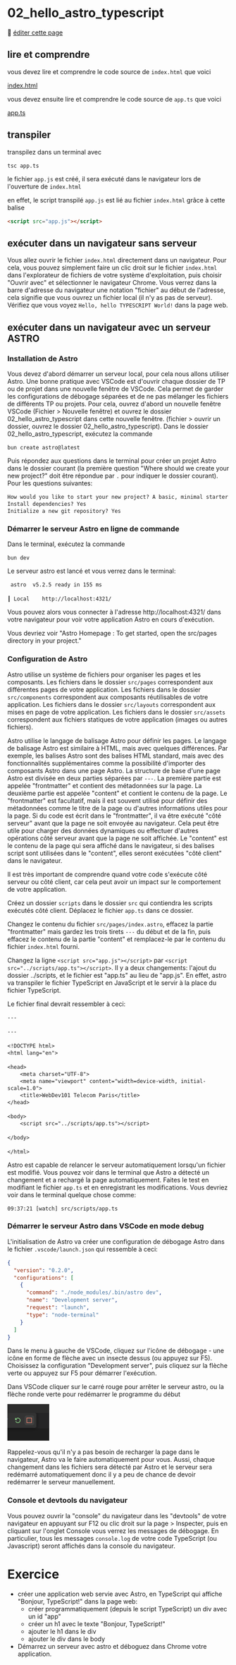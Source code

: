 # 02_hello_astro_typescript

:memo: [éditer cette page](https://gitlab.com/-/ide/project/webdev101/webdev101.gitlab.io/edit/main/-/public/02_hello_html_typescript/README.md)

## lire et comprendre

vous devez lire et comprendre le code source de `index.html` que voici

[index.html](index.html ":include :type=code html")

vous devez ensuite lire et comprendre le code source de `app.ts` que voici

[app.ts](app.ts ":include :type=code typescript")

## transpiler

transpilez dans un terminal avec

```terminal
tsc app.ts
```

le fichier `app.js` est créé, il sera exécuté dans le navigateur lors de l'ouverture de `index.html`

en effet, le script transpilé `app.js` est lié au fichier `index.html` grâce à cette balise

```html
<script src="app.js"></script>
```

## exécuter dans un navigateur sans serveur 

Vous allez ouvrir le fichier `index.html` directement dans un navigateur. Pour cela, vous pouvez simplement faire un clic droit sur le fichier `index.html` dans l'explorateur de fichiers de votre système d'exploitation, puis choisir "Ouvrir avec" et sélectionner le navigateur Chrome. Vous verrez dans la barre d'adresse du navigateur une notation "fichier" au début de l'adresse, cela signifie que vous ouvrez un fichier local (il n'y as pas de serveur).
Vérifiez que vous voyez `Hello, hello TYPESCRIPT World!` dans la page web.

## exécuter dans un navigateur avec un serveur ASTRO

### Installation de Astro

Vous devez d'abord démarrer un serveur local, pour cela nous allons utiliser Astro.
Une bonne pratique avec VSCode est d'ouvrir chaque dossier de TP ou de projet dans une nouvelle fenêtre de VSCode. Cela permet de garder les configurations de débogage séparées et de ne pas mélanger les fichiers de différents TP ou projets.
Pour cela, ouvrez d'abord un nouvelle fenêtre VSCode (Fichier > Nouvelle fenêtre) et ouvrez le dossier 02_hello_astro_typescript dans cette nouvelle fenêtre. (fichier > ouvrir un dossier, ouvrez le dossier 02_hello_astro_typescript).
Dans le dossier 02_hello_astro_typescript, exécutez la commande

```terminal
bun create astro@latest
```

Puis répondez aux questions dans le terminal pour créer un projet Astro dans le dossier courant (la première question "Where should we create your new project?" doit être répondue par `.` pour indiquer le dossier courant). Pour les questions suivantes:
```terminal
How would you like to start your new project? A basic, minimal starter
Install dependencies? Yes
Initialize a new git repository? Yes
```

### Démarrer le serveur Astro en ligne de commande

Dans le terminal, exécutez la commande

```terminal
bun dev
```

Le serveur astro est lancé et vous verrez dans le terminal:
    
```terminal
 astro  v5.2.5 ready in 155 ms

┃ Local    http://localhost:4321/
```

Vous pouvez alors vous connecter à l'adresse http://localhost:4321/ dans votre navigateur pour voir votre application Astro en cours d'exécution.

Vous devriez voir "Astro Homepage : To get started, open the src/pages directory in your project."

### Configuration de Astro

Astro utilise un système de fichiers pour organiser les pages et les composants. Les fichiers dans le dossier `src/pages` correspondent aux différentes pages de votre application. Les fichiers dans le dossier `src/components` correspondent aux composants réutilisables de votre application. Les fichiers dans le dossier `src/layouts` correspondent aux mises en page de votre application. Les fichiers dans le dossier `src/assets` correspondent aux fichiers statiques de votre application (images ou autres fichiers).

Astro utilise le langage de balisage Astro pour définir les pages. Le langage de balisage Astro est similaire à HTML, mais avec quelques différences. Par exemple, les balises Astro sont des balises HTML standard, mais avec des fonctionnalités supplémentaires comme la possibilité d'importer des composants Astro dans une page Astro.
La structure de base d'une page Astro est divisée en deux parties séparées par `---`. La première partie est appelée "frontmatter" et contient des métadonnées sur la page. La deuxième partie est appelée "content" et contient le contenu de la page.
Le "frontmatter" est facultatif, mais il est souvent utilisé pour définir des métadonnées comme le titre de la page ou d'autres informations utiles pour la page. Si du code est écrit dans le "frontmatter", il va être exécuté "côté serveur" avant que la page ne soit envoyée au navigateur. Cela peut être utile pour charger des données dynamiques ou effectuer d'autres opérations côté serveur avant que la page ne soit affichée. Le "content" est le contenu de la page qui sera affiché dans le navigateur, si des balises script sont utilisées dans le "content", elles seront exécutées "côté client" dans le navigateur.

Il est très important de comprendre quand votre code s'exécute côté serveur ou côté client, car cela peut avoir un impact sur le comportement de votre application.

Créez un dossier `scripts` dans le dossier `src` qui contiendra les scripts exécutés côté client. Déplacez le fichier `app.ts` dans ce dossier. 

Changez le contenu du fichier `src/pages/index.astro`, effacez la partie "frontmatter" mais gardez les trois tirets `---` du début et de la fin, puis effacez le contenu de la partie "content" et remplacez-le par le contenu du fichier `index.html` fourni.

Changez la ligne `<script src="app.js"></script>` par `<script src="../scripts/app.ts"></script>`. Il y a deux changements: l'ajout du dossier ../scripts, et le fichier est "app.ts" au lieu de "app.js". En effet, astro va transpiler le fichier TypeScript en JavaScript et le servir à la place du fichier TypeScript.

Le fichier final devrait ressembler à ceci:

```astro
---

---

<!DOCTYPE html>
<html lang="en">

<head>
    <meta charset="UTF-8">
    <meta name="viewport" content="width=device-width, initial-scale=1.0">
    <title>WebDev101 Telecom Paris</title>
</head>

<body>
    <script src="../scripts/app.ts"></script>
    
</body>

</html>
```

Astro est capable de relancer le serveur automatiquement lorsqu'un fichier est modifié. Vous pouvez voir dans le terminal que Astro a détecté un changement et a rechargé la page automatiquement. Faites le test en modifiant le fichier `app.ts` et en enregistrant les modifications. Vous devriez voir dans le terminal quelque chose comme:

```terminal
09:37:21 [watch] src/scripts/app.ts
```

### Démarrer le serveur Astro dans VSCode en mode debug

L'initialisation de Astro va créer une configuration de débogage Astro dans le fichier `.vscode/launch.json` qui ressemble à ceci: 

```json
{
  "version": "0.2.0",
  "configurations": [
    {
      "command": "./node_modules/.bin/astro dev",
      "name": "Development server",
      "request": "launch",
      "type": "node-terminal"
    }
  ]
}
```


Dans le menu à gauche de VSCode, cliquez sur l'icône de débogage - une icône en forme de flèche avec un insecte dessus (ou appuyez sur F5). Choisissez la configuration "Development server", puis cliquez sur la flèche verte ou appuyez sur F5 pour démarrer l'exécution. 

Dans VSCode cliquer sur le carré rouge pour arrêter le serveur astro, ou la flèche ronde verte pour redémarrer le programme du début

![carreRouge](carreRouge.png)

Rappelez-vous qu'il n'y a pas besoin de recharger la page dans le navigateur, Astro va le faire automatiquement pour vous. Aussi, chaque changement dans les fichiers sera détecté par Astro et le serveur sera redémarré automatiquement donc il y a peu de chance de devoir redémarrer le serveur manuellement.

### Console et devtools du navigateur

Vous pouvez ouvrir la "console" du navigateur dans les "devtools" de votre navigateur en appuyant sur F12 ou clic droit sur la page > Inspecter, puis en cliquant sur l'onglet Console vous verrez les messages de débogage.
En particulier, tous les messages `console.log` de votre code TypeScript (ou Javascript) seront affichés dans la console du navigateur.

# Exercice

- créer une application web servie avec Astro, en TypeScript qui affiche "Bonjour, TypeScript!" dans la page web:
  - créer programmatiquement (depuis le script TypeScript) un div avec un id "app"
  - créer un h1 avec le texte "Bonjour, TypeScript!"
  - ajouter le h1 dans le div
  - ajouter le div dans le body
- Démarrez un serveur avec astro et déboguez dans Chrome votre application.